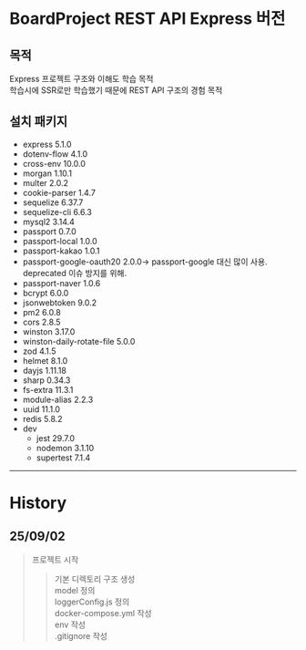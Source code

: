 # BoardProject REST API Express 버전

## 목적
Express 프로젝트 구조와 이해도 학습 목적   
학습시에 SSR로만 학습했기 때문에 REST API 구조의 경험 목적

## 설치 패키지
- express 5.1.0
- dotenv-flow 4.1.0
- cross-env 10.0.0
- morgan 1.10.1
- multer 2.0.2
- cookie-parser 1.4.7
- sequelize 6.37.7
- sequelize-cli 6.6.3
- mysql2 3.14.4
- passport 0.7.0
- passport-local 1.0.0
- passport-kakao 1.0.1
- passport-google-oauth20 2.0.0-> passport-google 대신 많이 사용. deprecated 이슈 방지를 위해.
- passport-naver 1.0.6
- bcrypt 6.0.0
- jsonwebtoken 9.0.2
- pm2 6.0.8
- cors 2.8.5
- winston 3.17.0
- winston-daily-rotate-file 5.0.0
- zod 4.1.5
- helmet 8.1.0
- dayjs 1.11.18
- sharp 0.34.3
- fs-extra 11.3.1
- module-alias 2.2.3
- uuid 11.1.0
- redis 5.8.2
- dev
  - jest 29.7.0
  - nodemon 3.1.10
  - supertest 7.1.4


---

# History

## 25/09/02
> 프로젝트 시작   
>> 기본 디렉토리 구조 생성   
>> model 정의   
>> loggerConfig.js 정의   
>> docker-compose.yml 작성   
>> env 작성   
>> .gitignore 작성